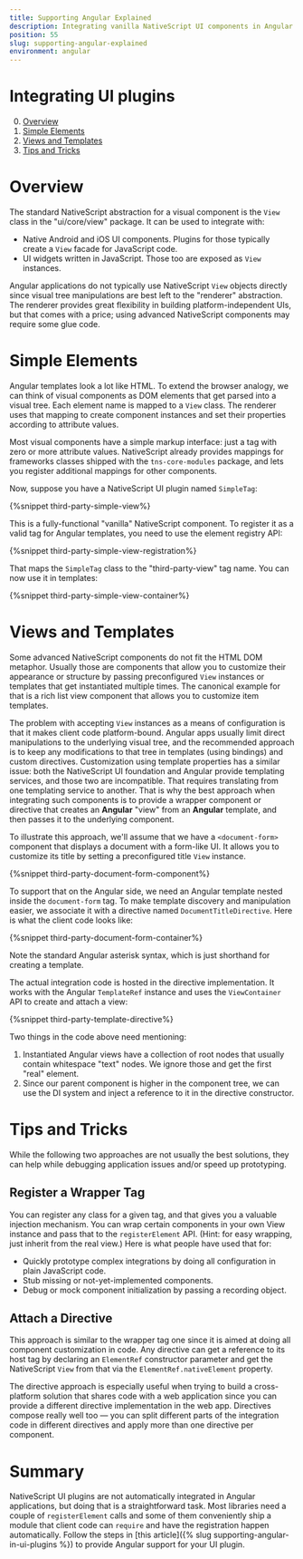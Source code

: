 ```yaml
---
title: Supporting Angular Explained
description: Integrating vanilla NativeScript UI components in Angular Explained
position: 55
slug: supporting-angular-explained
environment: angular
---
```


# Integrating UI plugins

0. [Overview](#overview)
1. [Simple Elements](#simple-elements)
2. [Views and Templates](#views-and-templates)
3. [Tips and Tricks](#tips-and-tricks)

# Overview

The standard NativeScript abstraction for a visual component is the `View` class in the "ui/core/view" package. It can be used to integrate with:

* Native Android and iOS UI components. Plugins for those typically create a `View` facade for JavaScript code.
* UI widgets written in JavaScript. Those too are exposed as `View` instances.

Angular applications do not typically use NativeScript `View` objects directly since visual tree manipulations are best left to the "renderer" abstraction. The renderer provides great flexibility in building platform-independent UIs, but that comes with a price; using advanced NativeScript components may require some glue code.

# Simple Elements

Angular templates look a lot like HTML. To extend the browser analogy, we can think of visual components as DOM elements that get parsed into a visual tree. Each element name is mapped to a `View` class. The renderer uses that mapping to create component instances and set their properties according to attribute values.

Most visual components have a simple markup interface: just a tag with zero or more attribute values. NativeScript already provides mappings for frameworks classes shipped with the `tns-core-modules` package, and lets you register additional mappings for other components.

Now, suppose you have a NativeScript UI plugin named `SimpleTag`:

{%snippet third-party-simple-view%}

This is a fully-functional "vanilla" NativeScript component. To register it as a valid tag for Angular templates, you need to use the element registry API:

{%snippet third-party-simple-view-registration%}

That maps the `SimpleTag` class to the "third-party-view" tag name. You can now use it in templates:

{%snippet third-party-simple-view-container%}

# Views and Templates

Some advanced NativeScript components do not fit the HTML DOM metaphor. Usually those are components that allow you to customize their appearance or structure by passing preconfigured `View` instances or templates that get instantiated multiple times. The canonical example for that is a rich list view component that allows you to customize item templates.

The problem with accepting `View` instances as a means of configuration is that it makes client code platform-bound. Angular apps usually limit direct manipulations to the underlying visual tree, and the recommended approach is to keep any modifications to that tree in templates (using bindings) and custom directives. Customization using template properties has a similar issue: both the NativeScript UI foundation and Angular provide templating services, and those two are incompatible. That requires translating from one templating service to another. That is why the best approach when integrating such components is to provide a wrapper component or directive that creates an **Angular** "view" from an **Angular** template, and then passes it to the underlying component.

To illustrate this approach, we'll assume that we have a `<document-form>` component that displays a document with a form-like UI. It allows you to customize its title by setting a preconfigured title `View` instance.

{%snippet third-party-document-form-component%}

To support that on the Angular side, we need an Angular template nested inside the `document-form` tag. To make template discovery and manipulation easier, we associate it with a directive named `DocumentTitleDirective`. Here is what the client code looks like:

{%snippet third-party-document-form-container%}

Note the standard Angular asterisk syntax, which is just shorthand for creating a template.

The actual integration code is hosted in the directive implementation. It works with the Angular `TemplateRef` instance and uses the `ViewContainer` API to create and attach a view:

{%snippet third-party-template-directive%}

Two things in the code above need mentioning:

1. Instantiated Angular views have a collection of root nodes that usually contain whitespace "text" nodes. We ignore those and get the first "real" element.
2. Since our parent component is higher in the component tree, we can use the DI system and inject a reference to it in the directive constructor.

# Tips and Tricks

While the following two approaches are not usually the best solutions, they can help while debugging application issues and/or speed up prototyping.

## Register a Wrapper Tag

You can register any class for a given tag, and that gives you a valuable injection mechanism. You can wrap certain components in your own View instance and pass that to the `registerElement` API. (Hint: for easy wrapping, just inherit from the real view.) Here is what people have used that for:

* Quickly prototype complex integrations by doing all configuration in plain JavaScript code.
* Stub missing or not-yet-implemented components.
* Debug or mock component initialization by passing a recording object.

## Attach a Directive

This approach is similar to the wrapper tag one since it is aimed at doing all component customization in code. Any directive can get a reference to its host tag by declaring an `ElementRef` constructor parameter and get the NativeScript `View` from that via the `ElementRef.nativeElement` property.

The directive approach is especially useful when trying to build a cross-platform solution that shares code with a web application since you can provide a different directive implementation in the web app. Directives compose really well too &mdash; you can split different parts of the integration code in different directives and apply more than one directive per component. 

# Summary

NativeScript UI plugins are not automatically integrated in Angular applications, but doing that is a straightforward task. Most libraries need a couple of `registerElement` calls and some of them conveniently ship a module that client code can `require` and have the registration happen automatically. Follow the steps in [this article]({% slug supporting-angular-in-ui-plugins %}) to provide Angular support for your UI plugin.
